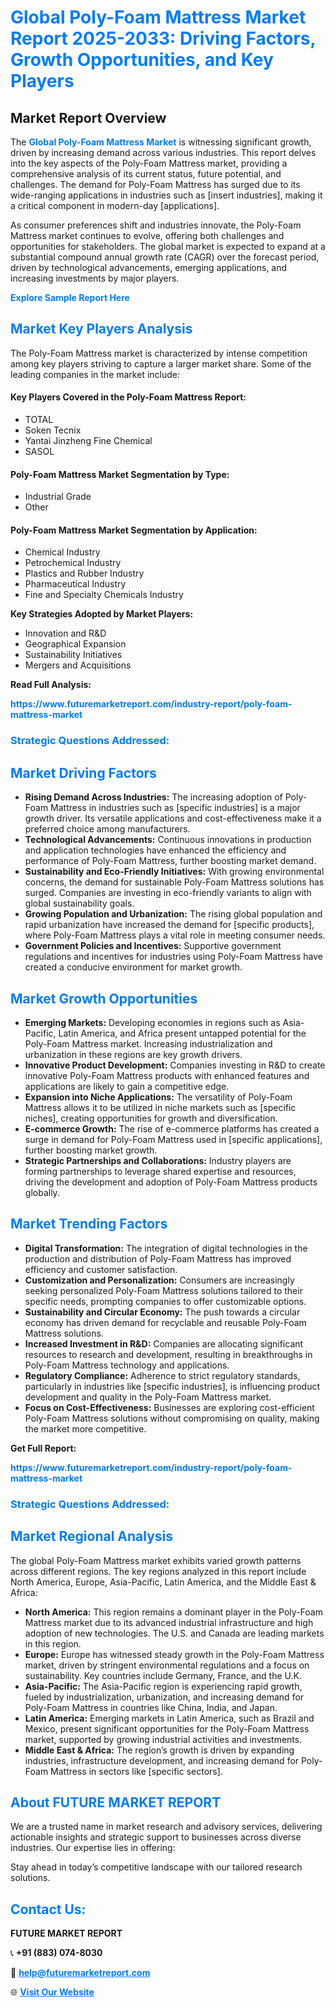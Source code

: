 <h1 style="color: #007BFF;">Global Poly-Foam Mattress Market Report 2025-2033: Driving Factors, Growth Opportunities, and Key Players</h1>

<section id="overview">
<h2>Market Report Overview</h2>
<p>The <a href="https://www.futuremarketreport.com/industry-report/poly-foam-mattress-market" style="color: #007BFF; text-decoration: none;"><strong>Global Poly-Foam Mattress Market</strong></a> is witnessing significant growth, driven by increasing demand across various industries. This report delves into the key aspects of the Poly-Foam Mattress market, providing a comprehensive analysis of its current status, future potential, and challenges. The demand for Poly-Foam Mattress has surged due to its wide-ranging applications in industries such as [insert industries], making it a critical component in modern-day [applications].</p>
<p>As consumer preferences shift and industries innovate, the Poly-Foam Mattress market continues to evolve, offering both challenges and opportunities for stakeholders. The global market is expected to expand at a substantial compound annual growth rate (CAGR) over the forecast period, driven by technological advancements, emerging applications, and increasing investments by major players.</p>
</section>

<section id="overview">
<p><a href="https://www.futuremarketreport.com/request-sample/reportId=35072" style="color: #007BFF; text-decoration: none;"><strong>Explore Sample Report Here</strong></a></p>
</section>

<section id="key-players">
<h2 style="color: #007BFF;">Market Key Players Analysis</h2>
<p>The Poly-Foam Mattress market is characterized by intense competition among key players striving to capture a larger market share. Some of the leading companies in the market include:</p>
<h4>Key Players Covered in the Poly-Foam Mattress Report:</h4>
<ul><li>TOTAL</li><li>Soken Tecnix</li><li>Yantai Jinzheng Fine Chemical</li><li>SASOL</li></ul>
<h4>Poly-Foam Mattress Market Segmentation by Type:</h4>
<ul><li>Industrial Grade</li><li>Other</li></ul>

<h4>Poly-Foam Mattress Market Segmentation by Application:</h4>
<ul><li>Chemical Industry</li><li>Petrochemical Industry</li><li>Plastics and Rubber Industry</li><li>Pharmaceutical Industry</li><li>Fine and Specialty Chemicals Industry</li></ul>
<p><strong>Key Strategies Adopted by Market Players:</strong></p>
<ul>
<li>Innovation and R&D</li>
<li>Geographical Expansion</li>
<li>Sustainability Initiatives</li>
<li>Mergers and Acquisitions</li>
</ul>
</section>

<section>
<p><strong>Read Full Analysis: </strong></p><a href="https://www.futuremarketreport.com/industry-report/poly-foam-mattress-market" style="color: #007BFF; text-decoration: none;"><strong>https://www.futuremarketreport.com/industry-report/poly-foam-mattress-market</strong></a>
<h3 style="color: #007BFF;">Strategic Questions Addressed:</h3>
</section>

<section id="driving-factors">
<h2 style="color: #007BFF;">Market Driving Factors</h2>
<ul>
<li><strong>Rising Demand Across Industries:</strong> The increasing adoption of Poly-Foam Mattress in industries such as [specific industries] is a major growth driver. Its versatile applications and cost-effectiveness make it a preferred choice among manufacturers.</li>
<li><strong>Technological Advancements:</strong> Continuous innovations in production and application technologies have enhanced the efficiency and performance of Poly-Foam Mattress, further boosting market demand.</li>
<li><strong>Sustainability and Eco-Friendly Initiatives:</strong> With growing environmental concerns, the demand for sustainable Poly-Foam Mattress solutions has surged. Companies are investing in eco-friendly variants to align with global sustainability goals.</li>
<li><strong>Growing Population and Urbanization:</strong> The rising global population and rapid urbanization have increased the demand for [specific products], where Poly-Foam Mattress plays a vital role in meeting consumer needs.</li>
<li><strong>Government Policies and Incentives:</strong> Supportive government regulations and incentives for industries using Poly-Foam Mattress have created a conducive environment for market growth.</li>
</ul>
</section>

<section id="growth-opportunities">
<h2 style="color: #007BFF;">Market Growth Opportunities</h2>
<ul>
<li><strong>Emerging Markets:</strong> Developing economies in regions such as Asia-Pacific, Latin America, and Africa present untapped potential for the Poly-Foam Mattress market. Increasing industrialization and urbanization in these regions are key growth drivers.</li>
<li><strong>Innovative Product Development:</strong> Companies investing in R&D to create innovative Poly-Foam Mattress products with enhanced features and applications are likely to gain a competitive edge.</li>
<li><strong>Expansion into Niche Applications:</strong> The versatility of Poly-Foam Mattress allows it to be utilized in niche markets such as [specific niches], creating opportunities for growth and diversification.</li>
<li><strong>E-commerce Growth:</strong> The rise of e-commerce platforms has created a surge in demand for Poly-Foam Mattress used in [specific applications], further boosting market growth.</li>
<li><strong>Strategic Partnerships and Collaborations:</strong> Industry players are forming partnerships to leverage shared expertise and resources, driving the development and adoption of Poly-Foam Mattress products globally.</li>
</ul>
</section>

<section id="trending-factors">
<h2 style="color: #007BFF;">Market Trending Factors</h2>
<ul>
<li><strong>Digital Transformation:</strong> The integration of digital technologies in the production and distribution of Poly-Foam Mattress has improved efficiency and customer satisfaction.</li>
<li><strong>Customization and Personalization:</strong> Consumers are increasingly seeking personalized Poly-Foam Mattress solutions tailored to their specific needs, prompting companies to offer customizable options.</li>
<li><strong>Sustainability and Circular Economy:</strong> The push towards a circular economy has driven demand for recyclable and reusable Poly-Foam Mattress solutions.</li>
<li><strong>Increased Investment in R&D:</strong> Companies are allocating significant resources to research and development, resulting in breakthroughs in Poly-Foam Mattress technology and applications.</li>
<li><strong>Regulatory Compliance:</strong> Adherence to strict regulatory standards, particularly in industries like [specific industries], is influencing product development and quality in the Poly-Foam Mattress market.</li>
<li><strong>Focus on Cost-Effectiveness:</strong> Businesses are exploring cost-efficient Poly-Foam Mattress solutions without compromising on quality, making the market more competitive.</li>
</ul>
</section>

<section>
<p><strong>Get Full Report: </strong></p><a href="https://www.futuremarketreport.com/industry-report/poly-foam-mattress-market" style="color: #007BFF; text-decoration: none;"><strong>https://www.futuremarketreport.com/industry-report/poly-foam-mattress-market</strong></a>
<h3 style="color: #007BFF;">Strategic Questions Addressed:</h3>
</section>


<section id="regional-analysis">
<h2 style="color: #007BFF;">Market Regional Analysis</h2>
<p>The global Poly-Foam Mattress market exhibits varied growth patterns across different regions. The key regions analyzed in this report include North America, Europe, Asia-Pacific, Latin America, and the Middle East & Africa:</p>
<ul>
<li><strong>North America:</strong> This region remains a dominant player in the Poly-Foam Mattress market due to its advanced industrial infrastructure and high adoption of new technologies. The U.S. and Canada are leading markets in this region.</li>
<li><strong>Europe:</strong> Europe has witnessed steady growth in the Poly-Foam Mattress market, driven by stringent environmental regulations and a focus on sustainability. Key countries include Germany, France, and the U.K.</li>
<li><strong>Asia-Pacific:</strong> The Asia-Pacific region is experiencing rapid growth, fueled by industrialization, urbanization, and increasing demand for Poly-Foam Mattress in countries like China, India, and Japan.</li>
<li><strong>Latin America:</strong> Emerging markets in Latin America, such as Brazil and Mexico, present significant opportunities for the Poly-Foam Mattress market, supported by growing industrial activities and investments.</li>
<li><strong>Middle East & Africa:</strong> The region’s growth is driven by expanding industries, infrastructure development, and increasing demand for Poly-Foam Mattress in sectors like [specific sectors].</li>
</ul>
</section>

<footer>
<h2 style="color: #007BFF;">About FUTURE MARKET REPORT</h2>
<p>We are a trusted name in market research and advisory services, delivering actionable insights and strategic support to businesses across diverse industries. Our expertise lies in offering:</p>

<p>Stay ahead in today’s competitive landscape with our tailored research solutions.</p>

<h2 style="color: #007BFF;">Contact Us:</h2>
<p><strong>FUTURE MARKET REPORT</strong></p>
<p>📞 <strong>+91 (883) 074-8030</strong></p>
<p>📧 <strong><a href="mailto:help@futuremarketreport.com" style="color: #007BFF;">help@futuremarketreport.com</a></strong></p>
<p>🌐 <strong><a href="https://www.futuremarketreport.com/" style="color: #007BFF;">Visit Our Website</a></strong></p>
</footer>